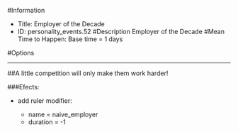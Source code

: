 #Information
 - Title: Employer of the Decade
 - ID: personality_events.52
#Description
Employer of the Decade
#Mean Time to Happen:
Base time = 1 days

#Options

___
##A little competition will only make them work harder!

###Efects:<ul><li>add ruler modifier:</li><ul><li>name = naive_employer</li><li>duration = -1</li></ul></ul>
